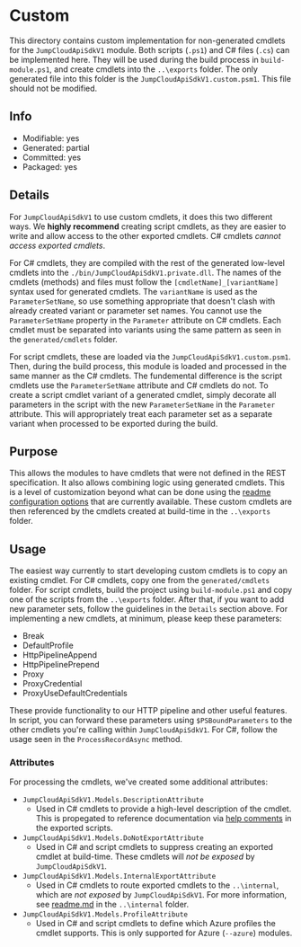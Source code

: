 # Custom
This directory contains custom implementation for non-generated cmdlets for the `JumpCloudApiSdkV1` module. Both scripts (`.ps1`) and C# files (`.cs`) can be implemented here. They will be used during the build process in `build-module.ps1`, and create cmdlets into the `..\exports` folder. The only generated file into this folder is the `JumpCloudApiSdkV1.custom.psm1`. This file should not be modified.

## Info
- Modifiable: yes
- Generated: partial
- Committed: yes
- Packaged: yes

## Details
For `JumpCloudApiSdkV1` to use custom cmdlets, it does this two different ways. We **highly recommend** creating script cmdlets, as they are easier to write and allow access to the other exported cmdlets. C# cmdlets *cannot access exported cmdlets*.

For C# cmdlets, they are compiled with the rest of the generated low-level cmdlets into the `./bin/JumpCloudApiSdkV1.private.dll`. The names of the cmdlets (methods) and files must follow the `[cmdletName]_[variantName]` syntax used for generated cmdlets. The `variantName` is used as the `ParameterSetName`, so use something appropriate that doesn't clash with already created variant or parameter set names. You cannot use the `ParameterSetName` property in the `Parameter` attribute on C# cmdlets. Each cmdlet must be separated into variants using the same pattern as seen in the `generated/cmdlets` folder.

For script cmdlets, these are loaded via the `JumpCloudApiSdkV1.custom.psm1`. Then, during the build process, this module is loaded and processed in the same manner as the C# cmdlets. The fundemental difference is the script cmdlets use the `ParameterSetName` attribute and C# cmdlets do not. To create a script cmdlet variant of a generated cmdlet, simply decorate all parameters in the script with the new `ParameterSetName` in the `Parameter` attribute. This will appropriately treat each parameter set as a separate variant when processed to be exported during the build.

## Purpose
This allows the modules to have cmdlets that were not defined in the REST specification. It also allows combining logic using generated cmdlets. This is a level of customization beyond what can be done using the [readme configuration options](https://github.com/Azure/autorest/blob/master/docs/powershell/options.md) that are currently available. These custom cmdlets are then referenced by the cmdlets created at build-time in the `..\exports` folder.

## Usage
The easiest way currently to start developing custom cmdlets is to copy an existing cmdlet. For C# cmdlets, copy one from the `generated/cmdlets` folder. For script cmdlets, build the project using `build-module.ps1` and copy one of the scripts from the `..\exports` folder. After that, if you want to add new parameter sets, follow the guidelines in the `Details` section above. For implementing a new cmdlets, at minimum, please keep these parameters:
- Break
- DefaultProfile
- HttpPipelineAppend
- HttpPipelinePrepend
- Proxy
- ProxyCredential
- ProxyUseDefaultCredentials

These provide functionality to our HTTP pipeline and other useful features. In script, you can forward these parameters using `$PSBoundParameters` to the other cmdlets you're calling within `JumpCloudApiSdkV1`. For C#, follow the usage seen in the `ProcessRecordAsync` method.

### Attributes
For processing the cmdlets, we've created some additional attributes:
- `JumpCloudApiSdkV1.Models.DescriptionAttribute`
  - Used in C# cmdlets to provide a high-level description of the cmdlet. This is propegated to reference documentation via [help comments](https://docs.microsoft.com/en-us/powershell/module/microsoft.powershell.core/about/about_comment_based_help) in the exported scripts.
- `JumpCloudApiSdkV1.Models.DoNotExportAttribute`
  - Used in C# and script cmdlets to suppress creating an exported cmdlet at build-time. These cmdlets will *not be exposed* by `JumpCloudApiSdkV1`.
- `JumpCloudApiSdkV1.Models.InternalExportAttribute`
  - Used in C# cmdlets to route exported cmdlets to the `..\internal`, which are *not exposed* by `JumpCloudApiSdkV1`. For more information, see [readme.md](..\internal/readme.md) in the `..\internal` folder.
- `JumpCloudApiSdkV1.Models.ProfileAttribute`
  - Used in C# and script cmdlets to define which Azure profiles the cmdlet supports. This is only supported for Azure (`--azure`) modules.